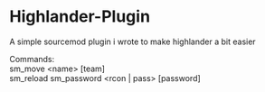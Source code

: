 # Highlander-Plugin
A simple sourcemod plugin i wrote to make highlander a bit easier

Commands:  
sm_move \<name> [team]   
sm_reload
sm_password \<rcon | pass> [password]
